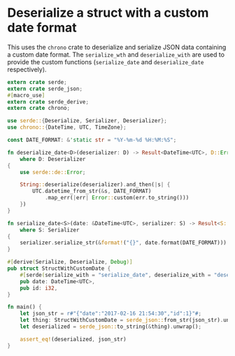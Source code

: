 # Deserialize a struct with a custom date format
This uses the `chrono` crate to deserialize and serialize
JSON data containing a custom date format. The `serialize_wth`
and `deserialize_with` are used to provide the custom functions
(`serialize_date` and `deserialize_date` respectively).

```rust
extern crate serde;
extern crate serde_json;
#[macro_use]
extern crate serde_derive;
extern crate chrono;

use serde::{Deserialize, Serializer, Deserializer};
use chrono::{DateTime, UTC, TimeZone};

const DATE_FORMAT: &'static str = "%Y-%m-%d %H:%M:%S";

fn deserialize_date<D>(deserializer: D) -> Result<DateTime<UTC>, D::Error>
    where D: Deserializer
{
    use serde::de::Error;

    String::deserialize(deserializer).and_then(|s| {
        UTC.datetime_from_str(&s, DATE_FORMAT)
            .map_err(|err| Error::custom(err.to_string()))
    })
}

fn serialize_date<S>(date: &DateTime<UTC>, serializer: S) -> Result<S::Ok, S::Error>
    where S: Serializer
{
    serializer.serialize_str(&format!("{}", date.format(DATE_FORMAT)))
}

#[derive(Serialize, Deserialize, Debug)]
pub struct StructWithCustomDate {
    #[serde(serialize_with = "serialize_date", deserialize_with = "deserialize_date")]
    pub date: DateTime<UTC>,
    pub id: i32,
}

fn main() {
    let json_str = r#"{"date":"2017-02-16 21:54:30","id":1}"#;
    let thing: StructWithCustomDate = serde_json::from_str(json_str).unwrap();
    let deserialized = serde_json::to_string(&thing).unwrap();

    assert_eq!(deserialized, json_str)
}
```